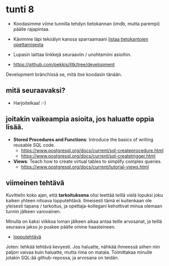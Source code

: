 # tunti 8

- Koodasimme viime tunnilla tehdyn tietokannan (imdb, mutta parempi) päälle rajapintaa.
- Kävimme läpi tekoälyn kanssa sparraamaani [listaa tietokantojen opettamisesta](./ai.md)
- Lupasin laittaa linkkejä seuraaviin / unohtamiini asioihin.

- https://github.com/pekkis/iltk/tree/development

Development bränchissä se, mitä itse koodasin tänään.

## mitä seuraavaksi?

- Harjoitelkaa! :-)

## joitakin vaikeampia asioita, jos haluatte oppia lisää.

- **Stored Procedures and Functions**: Introduce the basics of writing reusable SQL code.
  - https://www.postgresql.org/docs/current/sql-createprocedure.html
  - https://www.postgresql.org/docs/current/sql-createtrigger.html
- **Views**: Teach how to create virtual tables to simplify complex queries.
  - https://www.postgresql.org/docs/current/tutorial-views.html

## viimeinen tehtävä

Kuvittelin koko ajan, että **tarkoituksena** olisi teettää teillä vielä lopuksi joku kaiken yhteen nitoava lopputehtävä. Ilmeisesti tämä ei kuitenkaan ole yleisesti tapana / tarkoitus, ja opettaja-kollegani kehottivat minua olemaan tunnin jälkeen varovainen.

Minulla on kaksi viikkoa loman jälkeen aikaa antaa teille arvosanat, ja teillä seuraava jakso jo puskee päälle omine haasteineen.

- [lopputehtävä](./viimeinen-tehtava.md)

Joten: tehkää tehtävä kevyesti. Jos haluatte, nähkää ihmeessä siihen niin paljon vaivaa kuin haluatte, mutta rima on matala. Toimittakaa minulle jotakin SQL:ää github-repossa, ja arvosana on teidän.
